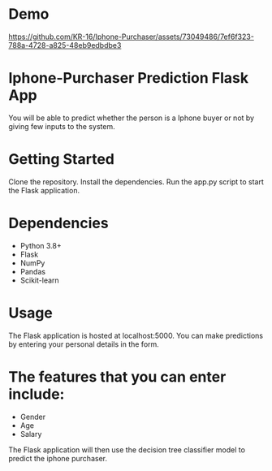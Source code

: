 # Demo
https://github.com/KR-16/Iphone-Purchaser/assets/73049486/7ef6f323-788a-4728-a825-48eb9edbdbe3

# Iphone-Purchaser Prediction Flask App
You will be able to predict whether the person is a Iphone buyer or not by giving few inputs to the system.

# Getting Started
Clone the repository.
Install the dependencies.
Run the app.py script to start the Flask application.

# Dependencies
* Python 3.8+
* Flask
* NumPy
* Pandas
* Scikit-learn

# Usage
The Flask application is hosted at localhost:5000. You can make predictions by entering your personal details in the form.

# The features that you can enter include:

* Gender
* Age
* Salary

The Flask application will then use the decision tree classifier model to predict the iphone purchaser.



